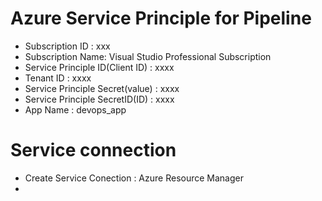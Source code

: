 # Azure Service Principle for Pipeline
-   Subscription ID : xxx
-   Subscription Name: Visual Studio Professional Subscription
-   Service Principle ID(Client ID) : xxxx
-   Tenant ID : xxxx
-   Service Principle Secret(value) : xxxx
-   Service Principle SecretID(ID) : xxxx
-   App Name : devops_app
# Service connection
-   Create Service Conection : Azure Resource Manager
-   